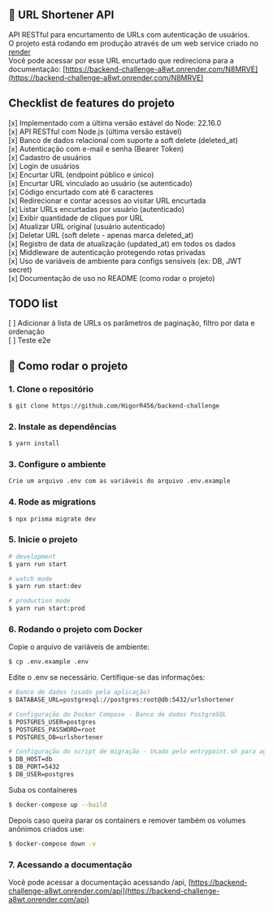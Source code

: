 ## 🔗 URL Shortener API

API RESTful para encurtamento de URLs com autenticação de usuários.    
O projeto está rodando em produção através de um web service criado no [render](https://render.com/)    
Você pode acessar por esse URL encurtado que redireciona para a documentação: [https://backend-challenge-a8wt.onrender.com/N8MRVE](https://backend-challenge-a8wt.onrender.com/N8MRVE)    

## Checklist de features do projeto

[x] Implementado com a última versão estável do Node: 22.16.0  
[x] API RESTful com Node.js (última versão estável)  
[x] Banco de dados relacional com suporte a soft delete (deleted_at)  
[x] Autenticação com e-mail e senha (Bearer Token)  
[x] Cadastro de usuários  
[x] Login de usuários  
[x] Encurtar URL (endpoint público e único)  
[x] Encurtar URL vinculado ao usuário (se autenticado)  
[x] Código encurtado com até 6 caracteres  
[x] Redirecionar e contar acessos ao visitar URL encurtada  
[x] Listar URLs encurtadas por usuário (autenticado)  
[x] Exibir quantidade de cliques por URL  
[x] Atualizar URL original (usuário autenticado)  
[x] Deletar URL (soft delete - apenas marca deleted_at)  
[x] Registro de data de atualização (updated_at) em todos os dados  
[x] Middleware de autenticação protegendo rotas privadas  
[x] Uso de variáveis de ambiente para configs sensíveis (ex: DB, JWT secret)  
[x] Documentação de uso no README (como rodar o projeto)  

## TODO list

[ ] Adicionar á lista de URLs os parâmetros de paginação, filtro por data e ordenação   
[ ] Teste e2e

## 🚀 Como rodar o projeto

### 1. Clone o repositório
```bash
$ git clone https://github.com/HigorR456/backend-challenge
```

### 2. Instale as dependências
```bash
$ yarn install
```

### 3. Configure o ambiente
```bash
Crie um arquivo .env com as variáveis do arquivo .env.example
```

### 4. Rode as migrations
```bash
$ npx prisma migrate dev
```

### 5. Inicie o projeto
```bash
# development
$ yarn run start

# watch mode
$ yarn run start:dev

# production mode
$ yarn run start:prod
```

### 6. Rodando o projeto com Docker
Copie o arquivo de variáveis de ambiente:
```bash
$ cp .env.example .env
```

Edite o .env se necessário. Certifique-se das informações:
```bash
# Banco de dados (usado pela aplicação)
$ DATABASE_URL=postgresql://postgres:root@db:5432/urlshortener

# Configuração do Docker Compose - Banco de dados PostgreSQL
$ POSTGRES_USER=postgres
$ POSTGRES_PASSWORD=root
$ POSTGRES_DB=urlshortener

# Configuração do script de migração - Usado pelo entrypoint.sh para aguardar o banco
$ DB_HOST=db
$ DB_PORT=5432
$ DB_USER=postgres
```

Suba os containeres
```bash
$ docker-compose up --build
```

Depois caso queira parar os containers e remover também os volumes anônimos criados use:
```bash
$ docker-compose down -v
```

### 7. Acessando a documentação

Você pode acessar a documentação acessando /api, [https://backend-challenge-a8wt.onrender.com/api](https://backend-challenge-a8wt.onrender.com/api)

